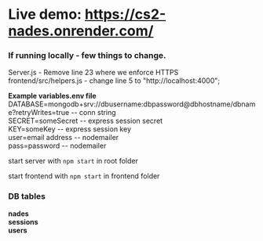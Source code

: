 # **Live demo:** https://cs2-nades.onrender.com/

### If running locally - few things to change.

Server.js - Remove line 23 where we enforce HTTPS
<br>
frontend/src/helpers.js - change line 5 to "http://localhost:4000";

**Example variables.env file**
<br>
DATABASE=mongodb+srv://dbusername:dbpassword@dbhostname/dbname?retryWrites=true -- conn string
<br>
SECRET=someSecret -- express session secret
<br>
KEY=someKey -- express session key
<br>
user=email address -- nodemailer
<br>
pass=password -- nodemailer

start server with `npm start` in root folder

start frontend with `npm start` in frontend folder

### DB tables

**nades**
<br>
**sessions**
<br>
**users**
<br>
